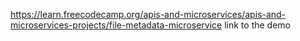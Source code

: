 https://learn.freecodecamp.org/apis-and-microservices/apis-and-microservices-projects/file-metadata-microservice
link to the demo
